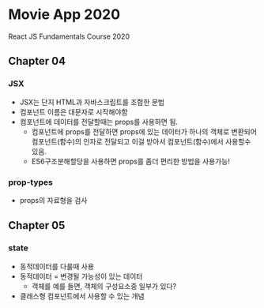 # Movie App 2020

React JS Fundamentals Course 2020

## Chapter 04
### JSX
- JSX는 단지 HTML과 자바스크립트를 조합한 문법
- 컴포넌트 이름은 대문자로 시작해야함
- 컴포넌트에 데이터를 전달할때는 props를 사용하면 됨.
    - 컴포넌트에 props를 전달하면 props에 있는 데이터가 하나의 객체로 변환되어 컴포넌트(함수)의 인자로 전달되고 이걸 받아서 컴포넌트(함수)에서 사용할수 있음.
    - ES6구조분해할당을 사용하면 props를 좀더 편리한 방법을 사용가능!

### prop-types
- props의 자료형을 검사

## Chapter 05

### state
- 동적데이터를 다룰때 사용
- 동적데이터 = 변경될 가능성이 있는 데이터
    - 객체를 예를 들면, 객체의 구성요소중 일부가 있다?
- 클래스형 컴포넌트에서 사용할 수 있는 개념
